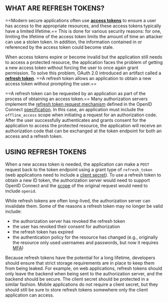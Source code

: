 ## WHAT ARE REFRESH TOKENS?

==Modern secure applications often use **[access tokens](https://auth0.com/docs/tokens/overview-access-tokens)** to ensure a user has access to the appropriate resources, and these access tokens typically have a limited lifetime.== This is done for various security reasons: for one, limiting the lifetime of the access token limits the amount of time an attacker can use a stolen token. In addition, the information contained in or referenced by the access token could become stale.

When access tokens expire or become invalid but the application still needs to access a protected resource, the application faces the problem of getting a new access token without forcing the user to once again grant permission. To solve this problem, OAuth 2.0 introduced an artifact called a **[refresh token](https://auth0.com/docs/tokens/refresh-token/current)**. ==A refresh token allows an application to obtain a new access token without prompting the user.==

==A refresh token can be requested by an application as part of the process of obtaining an access token.== Many authorization servers implement the [refresh token request mechanism](https://openid.net/specs/openid-connect-core-1_0.html#OfflineAccess) defined in the OpenID Connect [specification](https://openid.net/specs/openid-connect-core-1_0.html). In this case, an application must include the `offline_access` scope when initiating a request for an authorization code. After the user successfully authenticates and grants consent for the application to access the protected resource, the application will receive an authorization code that can be exchanged at the token endpoint for both an access and a refresh token.

## USING REFRESH TOKENS

When a new access token is needed, the application can make a `POST` request back to the token endpoint using a grant type of `refresh_token` (web applications need to include a [client secret](https://auth0.com/docs/applications/concepts/client-secret)). To use a refresh token to obtain a new ID token, the authorization server would need to support OpenID Connect and the [scope](https://auth0.com/docs/scopes/current) of the original request would need to include `openid`.

While refresh tokens are often long-lived, the authorization server can invalidate them. Some of the reasons a refresh token may no longer be valid include:

- the authorization server has revoked the refresh token
- the user has revoked their consent for authorization
- the refresh token has expired
- the authentication policy for the resource has changed (e.g., originally the resource only used usernames and passwords, but now it requires [MFA](https://auth0.com/docs/multifactor-authentication))

Because refresh tokens have the potential for a long lifetime, developers should ensure that strict storage requirements are in place to keep them from being leaked. For example, on web applications, refresh tokens should only leave the backend when being sent to the authorization server, and the backend should be secure. The client secret should be protected in a similar fashion. Mobile applications do not require a client secret, but they should still be sure to store refresh tokens somewhere only the client application can access.
